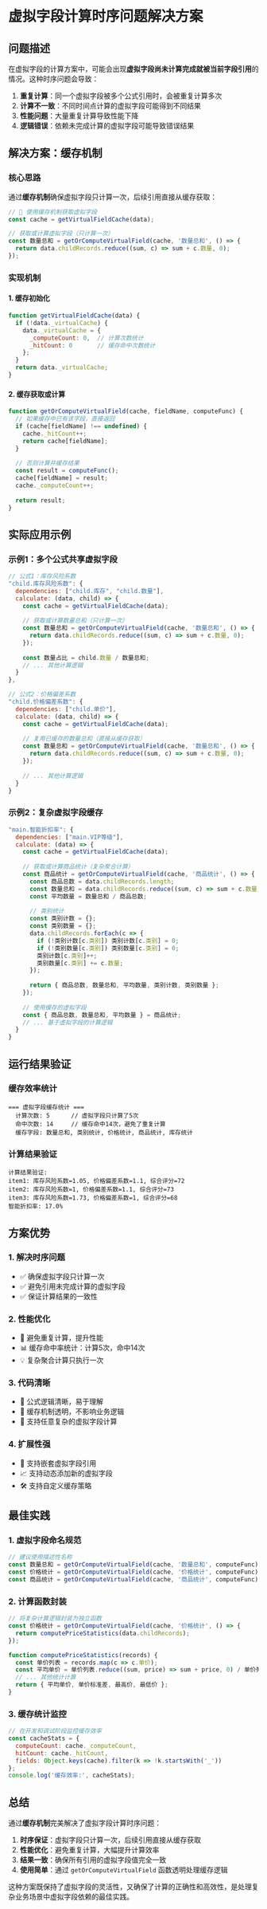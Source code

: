 # 虚拟字段计算时序问题解决方案

## 问题描述

在虚拟字段的计算方案中，可能会出现**虚拟字段尚未计算完成就被当前字段引用**的情况。这种时序问题会导致：

1. **重复计算**：同一个虚拟字段被多个公式引用时，会被重复计算多次
2. **计算不一致**：不同时间点计算的虚拟字段可能得到不同结果
3. **性能问题**：大量重复计算导致性能下降
4. **逻辑错误**：依赖未完成计算的虚拟字段可能导致错误结果

## 解决方案：缓存机制

### 核心思路

通过**缓存机制**确保虚拟字段只计算一次，后续引用直接从缓存获取：

```javascript
// 🔄 使用缓存机制获取虚拟字段
const cache = getVirtualFieldCache(data);

// 获取或计算虚拟字段（只计算一次）
const 数量总和 = getOrComputeVirtualField(cache, '数量总和', () => {
  return data.childRecords.reduce((sum, c) => sum + c.数量, 0);
});
```

### 实现机制

#### 1. 缓存初始化
```javascript
function getVirtualFieldCache(data) {
  if (!data._virtualCache) {
    data._virtualCache = {
      _computeCount: 0,  // 计算次数统计
      _hitCount: 0       // 缓存命中次数统计
    };
  }
  return data._virtualCache;
}
```

#### 2. 缓存获取或计算
```javascript
function getOrComputeVirtualField(cache, fieldName, computeFunc) {
  // 如果缓存中已有该字段，直接返回
  if (cache[fieldName] !== undefined) {
    cache._hitCount++;
    return cache[fieldName];
  }
  
  // 否则计算并缓存结果
  const result = computeFunc();
  cache[fieldName] = result;
  cache._computeCount++;
  
  return result;
}
```

## 实际应用示例

### 示例1：多个公式共享虚拟字段

```javascript
// 公式1：库存风险系数
"child.库存风险系数": {
  dependencies: ["child.库存", "child.数量"],
  calculate: (data, child) => {
    const cache = getVirtualFieldCache(data);
    
    // 获取或计算数量总和（只计算一次）
    const 数量总和 = getOrComputeVirtualField(cache, '数量总和', () => {
      return data.childRecords.reduce((sum, c) => sum + c.数量, 0);
    });
    
    const 数量占比 = child.数量 / 数量总和;
    // ... 其他计算逻辑
  }
},

// 公式2：价格偏差系数
"child.价格偏差系数": {
  dependencies: ["child.单价"],
  calculate: (data, child) => {
    const cache = getVirtualFieldCache(data);
    
    // 复用已缓存的数量总和（直接从缓存获取）
    const 数量总和 = getOrComputeVirtualField(cache, '数量总和', () => {
      return data.childRecords.reduce((sum, c) => sum + c.数量, 0);
    });
    
    // ... 其他计算逻辑
  }
}
```

### 示例2：复杂虚拟字段缓存

```javascript
"main.智能折扣率": {
  dependencies: ["main.VIP等级"],
  calculate: (data) => {
    const cache = getVirtualFieldCache(data);
    
    // 获取或计算商品统计（复杂聚合计算）
    const 商品统计 = getOrComputeVirtualField(cache, '商品统计', () => {
      const 商品总数 = data.childRecords.length;
      const 数量总和 = data.childRecords.reduce((sum, c) => sum + c.数量, 0);
      const 平均数量 = 数量总和 / 商品总数;
      
      // 类别统计
      const 类别计数 = {};
      const 类别数量 = {};
      data.childRecords.forEach(c => {
        if (!类别计数[c.类别]) 类别计数[c.类别] = 0;
        if (!类别数量[c.类别]) 类别数量[c.类别] = 0;
        类别计数[c.类别]++;
        类别数量[c.类别] += c.数量;
      });
      
      return { 商品总数, 数量总和, 平均数量, 类别计数, 类别数量 };
    });
    
    // 使用缓存的虚拟字段
    const { 商品总数, 数量总和, 平均数量 } = 商品统计;
    // ... 基于虚拟字段的计算逻辑
  }
}
```

## 运行结果验证

### 缓存效率统计
```
=== 虚拟字段缓存统计 ===
  计算次数: 5      // 虚拟字段只计算了5次
  命中次数: 14     // 缓存命中14次，避免了重复计算
  缓存字段: 数量总和, 类别统计, 价格统计, 商品统计, 库存统计
```

### 计算结果验证
```
计算结果验证:
item1: 库存风险系数=1.05, 价格偏差系数=1.1, 综合评分=72
item2: 库存风险系数=1, 价格偏差系数=1.1, 综合评分=73
item3: 库存风险系数=1.73, 价格偏差系数=1, 综合评分=68
智能折扣率: 17.0%
```

## 方案优势

### 1. **解决时序问题**
- ✅ 确保虚拟字段只计算一次
- ✅ 避免引用未完成计算的虚拟字段
- ✅ 保证计算结果的一致性

### 2. **性能优化**
- 🚀 避免重复计算，提升性能
- 📊 缓存命中率统计：计算5次，命中14次
- 💡 复杂聚合计算只执行一次

### 3. **代码清晰**
- 📝 公式逻辑清晰，易于理解
- 🔧 缓存机制透明，不影响业务逻辑
- 🎯 支持任意复杂的虚拟字段计算

### 4. **扩展性强**
- 🔄 支持嵌套虚拟字段引用
- 📈 支持动态添加新的虚拟字段
- 🛠️ 支持自定义缓存策略

## 最佳实践

### 1. **虚拟字段命名规范**
```javascript
// 建议使用描述性名称
const 数量总和 = getOrComputeVirtualField(cache, '数量总和', computeFunc);
const 价格统计 = getOrComputeVirtualField(cache, '价格统计', computeFunc);
const 商品统计 = getOrComputeVirtualField(cache, '商品统计', computeFunc);
```

### 2. **计算函数封装**
```javascript
// 将复杂计算逻辑封装为独立函数
const 价格统计 = getOrComputeVirtualField(cache, '价格统计', () => {
  return computePriceStatistics(data.childRecords);
});

function computePriceStatistics(records) {
  const 单价列表 = records.map(c => c.单价);
  const 平均单价 = 单价列表.reduce((sum, price) => sum + price, 0) / 单价列表.length;
  // ... 其他统计计算
  return { 平均单价, 单价标准差, 最高价, 最低价 };
}
```

### 3. **缓存统计监控**
```javascript
// 在开发和调试阶段监控缓存效率
const cacheStats = {
  computeCount: cache._computeCount,
  hitCount: cache._hitCount,
  fields: Object.keys(cache).filter(k => !k.startsWith('_'))
};
console.log('缓存效率:', cacheStats);
```

## 总结

通过**缓存机制**完美解决了虚拟字段计算时序问题：

1. **时序保证**：虚拟字段只计算一次，后续引用直接从缓存获取
2. **性能优化**：避免重复计算，大幅提升计算效率
3. **结果一致**：确保所有引用的虚拟字段值完全一致
4. **使用简单**：通过 `getOrComputeVirtualField` 函数透明处理缓存逻辑

这种方案既保持了虚拟字段的灵活性，又确保了计算的正确性和高效性，是处理复杂业务场景中虚拟字段依赖的最佳实践。